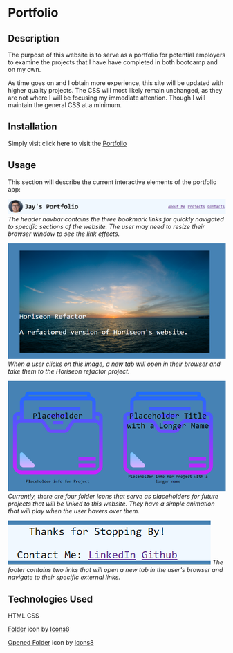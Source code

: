 # Portfolio

## Description

The purpose of this website is to serve as a portfolio for potential employers to examine the projects that I have have completed in both bootcamp and on my own.

As time goes on and I obtain more experience, this site will be updated with higher quality projects. The CSS will most likely remain unchanged, as they are not where I will be focusing my immediate attention. Though I will maintain the general CSS at a minimum.

## Installation

Simply visit click here to visit the [Portfolio](https://chapjae.github.io/portfolio/)

## Usage
This section will describe the current interactive elements of the portfolio app:

![Header navbar](./assets/images/image.png)
*The header navbar contains the three bookmark links for quickly navigated to specific sections of the website. The user may need to resize their browser window to see the link effects.*

![Horiseon Link](./assets/images/image2.png)
*When a user clicks on this image, a new tab will open in their browser and take them to the Horiseon refactor project.*

![Placeholder Project](./assets/images/image3.png)
*Currently, there are four folder icons that serve as placeholders for future projects that will be linked to this website. They have a simple animation that will play when the user hovers over them.*

![Footer](./assets/images/image4.png)
*The footer contains two links that will open a new tab in the user's browser and navigate to their specific external links.*

## Technologies Used

HTML
CSS

<a target="_blank" href="https://icons8.com/icon/44005/folder">Folder</a> icon by <a target="_blank" href="https://icons8.com">Icons8</a>

<a target="_blank" href="https://icons8.com/icon/44032/opened-folder">Opened Folder</a> icon by <a target="_blank" href="https://icons8.com">Icons8</a>